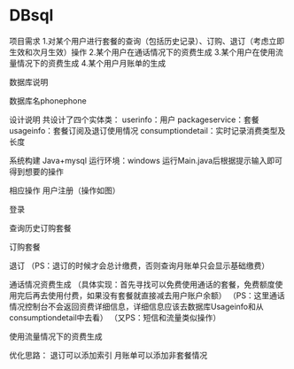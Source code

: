 # DBsql
项目需求
1.对某个用户进行套餐的查询（包括历史记录）、订购、退订（考虑立即生效和次月生效）操作
2.某个用户在通话情况下的资费生成
3.某个用户在使用流量情况下的资费生成
4.某个用户月账单的生成

数据库说明
 
数据库名phonephone

设计说明
共设计了四个实体类：
userinfo：用户
packageservice：套餐
usageinfo：套餐订阅及退订使用情况
consumptiondetail：实时记录消费类型及长度

系统构建
Java+mysql
运行环境：windows
运行Main.java后根据提示输入即可得到想要的操作

相应操作
用户注册（操作如图）

 

 

登录

 

查询历史订购套餐

 

订购套餐

 

退订
（PS：退订的时候才会总计缴费，否则查询月账单只会显示基础缴费）

 

通话情况资费生成
（具体实现：首先寻找可以免费使用通话的套餐，免费额度使用完后再去使用付费，如果没有套餐就直接减去用户账户余额）
（PS：这里通话情况控制台不会返回资费详细信息，详细信息应该去数据库Usageinfo和从consumptiondetail中去看）
（又PS：短信和流量类似操作）

 

 

 

使用流量情况下的资费生成

 

 

优化思路：
退订可以添加索引
月账单可以添加非套餐情况

